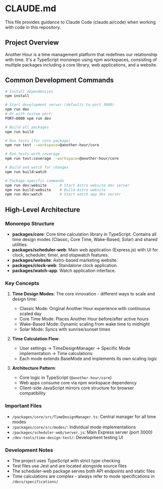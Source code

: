 # CLAUDE.md

This file provides guidance to Claude Code (claude.ai/code) when working with code in this repository.

## Project Overview

Another Hour is a time management platform that redefines our relationship with time. It's a TypeScript monorepo using npm workspaces, consisting of multiple packages including a core library, web applications, and a website.

## Common Development Commands

```bash
# Install dependencies
npm install

# Start development server (defaults to port 3000)
npm run dev
# Or with custom port:
PORT=8080 npm run dev

# Build all packages
npm run build

# Run tests (for core package)
npm run test --workspace=@another-hour/core

# Run tests with coverage
npm run test:coverage --workspace=@another-hour/core

# Build and watch for changes
npm run build:watch

# Package-specific commands
npm run dev:website      # Start Astro website dev server
npm run build:website    # Build Astro website
npm run dev:watch        # Start watch app dev server
```

## High-Level Architecture

### Monorepo Structure
- **packages/core**: Core time calculation library in TypeScript. Contains all time design modes (Classic, Core Time, Wake-Based, Solar) and shared utilities.
- **packages/scheduler-web**: Main web application (Express.js) with UI for clock, scheduler, timer, and stopwatch features.
- **packages/website**: Astro-based marketing website.
- **packages/clock-web**: Standalone clock application.
- **packages/watch-app**: Watch application interface.

### Key Concepts

1. **Time Design Modes**: The core innovation - different ways to scale and design time:
   - Classic Mode: Original Another Hour experience with continuous scaled day
   - Core Time Mode: Places Another Hour before/after active hours
   - Wake-Based Mode: Dynamic scaling from wake time to midnight
   - Solar Mode: Syncs with sunrise/sunset times

2. **Time Calculation Flow**:
   - User settings → TimeDesignManager → Specific Mode implementation → Time calculations
   - Each mode extends BaseMode and implements its own scaling logic

3. **Architecture Pattern**:
   - Core logic in TypeScript (`@another-hour/core`)
   - Web apps consume core via npm workspace dependency
   - Client-side JavaScript mirrors core structure for browser compatibility

### Important Files

- `/packages/core/src/TimeDesignManager.ts`: Central manager for all time modes
- `/packages/core/src/modes/`: Individual mode implementations
- `/packages/scheduler-web/server.js`: Main Express server (port 3000)
- `/dev-tools/time-design-test/`: Development testing UI

### Development Notes

- The project uses TypeScript with strict type checking
- Test files use Jest and are located alongside source files
- The scheduler-web package serves both API endpoints and static files
- Time calculations are complex - always refer to mode specifications in `/docs/specifications/`